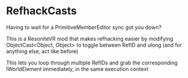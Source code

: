 # RefhackCasts
Having to wait for a PrimitiveMemberEditor sync got you down?

This is a ResoniteVR mod that makes refhacking easier by modifying ObjectCast<Object, Object> to toggle between RefID and ulong (and for anything else, act like before)

This lets you loop through multiple RefIDs and grab the corresponding IWorldElement immediately, in the same execution context
